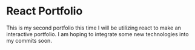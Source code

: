 # React Portfolio

This is my second portfolio this time I will be utilizing react to make an interactive portfolio. I am hoping to integrate some new technologies into my commits soon.


